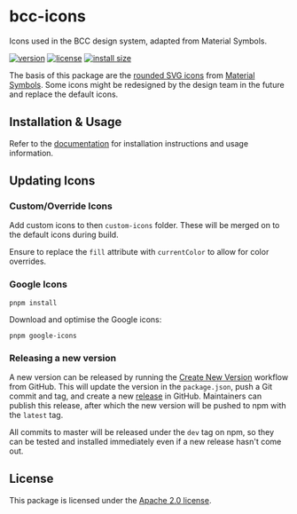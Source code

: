 # bcc-icons
Icons used in the BCC design system, adapted from Material Symbols.

[![version](https://img.shields.io/npm/v/@bcc-code/icons)](https://github.com/bcc-code/bcc-design/releases) [![license](https://img.shields.io/npm/l/@bcc-code/icons)](https://github.com/bcc-code/bcc-design/blob/main/icons/LICENSE) [![install size](https://packagephobia.com/badge?p=@bcc-code/icons)](https://packagephobia.com/result?p=@bcc-code/icons)

The basis of this package are the [rounded SVG icons](https://github.com/marella/material-design-icons/tree/main/svg/rounded) from [Material Symbols](https://fonts.google.com/icons?icon.style=Rounded). Some icons might be redesigned by the design team in the future and replace the default icons.

## Installation & Usage
Refer to the [documentation](https://developer.bcc.no/bcc-design/icons) for installation instructions and usage information.

## Updating Icons

### Custom/Override Icons

Add custom icons to then `custom-icons` folder. These will be merged on to the default icons during build.

Ensure to replace the `fill` attribute with `currentColor` to allow for color overrides.

### Google Icons

```
pnpm install
```

Download and optimise the Google icons:
```
pnpm google-icons
```

### Releasing a new version
A new version can be released by running the [Create New Version](https://github.com/bcc-code/bcc-design/actions/workflows/icons-create-version.yml) workflow from GitHub. This will update the version in the `package.json`, push a Git commit and tag, and create a new [release](https://github.com/bcc-code/bcc-design/releases) in GitHub. Maintainers can publish this release, after which the new version will be pushed to npm with the `latest` tag.

All commits to master will be released under the `dev` tag on npm, so they can be tested and installed immediately even if a new release hasn't come out.

## License
This package is licensed under the [Apache 2.0 license](./LICENSE).
